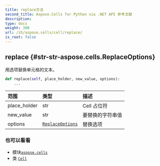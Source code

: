 ```yaml
---
title: replace方法
second_title: Aspose.Cells for Python via .NET API 参考文献
description:
type: docs
weight: 300
url: /zh/aspose.cells/cell/replace/
is_root: false
---
```

##  replace {#str-str-aspose.cells.ReplaceOptions}
用选项替换单元格的文本。



```python
def replace(self, place_holder, new_value, options):
    ...
```


|范围|类型|描述|
| :- | :- | :- |
| place_holder | str |Cell 占位符|
| new_value | str |要替换的字符串值|
| options | [`ReplaceOptions`](/cells/python-net/zh/aspose.cells/replaceoptions) |替换选项|



### 也可以看看
* 模块[`aspose.cells`](../../)
* 类 [`Cell`](/cells/python-net/zh/aspose.cells/cell)
